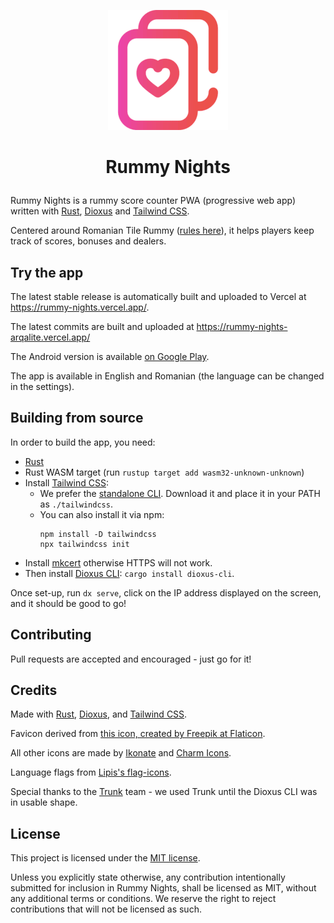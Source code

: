 <p align=center><img src="https://raw.githubusercontent.com/arqalite/rummy-nights/main/public/logo_192.png"/></p>

# <p align=center>Rummy Nights</p> 

Rummy Nights is a rummy score counter PWA (progressive web app) written with [Rust], [Dioxus] and [Tailwind CSS].

Centered around Romanian Tile Rummy ([rules here]), it helps players keep track of scores, bonuses and dealers.

## Try the app
The latest stable release is automatically built and uploaded to Vercel at https://rummy-nights.vercel.app/.

The latest commits are built and uploaded at https://rummy-nights-arqalite.vercel.app/

The Android version is available [on Google Play](https://play.google.com/store/apps/details?id=com.arqalite.rummynights).

The app is available in English and Romanian (the language can be changed in the settings).

## Building from source
In order to build the app, you need:
- [Rust](https://www.rust-lang.org/)
- Rust WASM target (run `rustup target add wasm32-unknown-unknown`)
- Install [Tailwind CSS](https://tailwindcss.com/):
    - We prefer the [standalone CLI](https://github.com/tailwindlabs/tailwindcss/releases/latest). Download it and place it in your PATH as `./tailwindcss`.
    - You can also install it via npm: 
        ```
        npm install -D tailwindcss
        npx tailwindcss init
        ```
- Install [mkcert](https://github.com/FiloSottile/mkcert#installation) otherwise HTTPS will not work.
- Then install [Dioxus CLI](https://github.com/DioxusLabs/dioxus/tree/master/packages/cli): `cargo install dioxus-cli`.

Once set-up, run `dx serve`, click on the IP address displayed on the screen, and it should be good to go!

## Contributing
Pull requests are accepted and encouraged - just go for it!

## Credits
Made with [Rust], [Dioxus], and [Tailwind CSS].

Favicon derived from [this icon, created by Freepik at Flaticon].

All other icons are made by [Ikonate] and [Charm Icons].

Language flags from [Lipis's flag-icons].

Special thanks to the [Trunk](https://trunkrs.dev/) team - we used Trunk until the Dioxus CLI was in usable shape.

## License
This project is licensed under the [MIT license](https://github.com/arqalite/rummy-nights/blob/main/LICENSE).

Unless you explicitly state otherwise, any contribution intentionally submitted
for inclusion in Rummy Nights, shall be licensed as MIT, without any additional
terms or conditions. We reserve the right to reject contributions that will not be licensed as such.

[Rust]: https://www.rust-lang.org/
[Dioxus]: https://dioxuslabs.com/
[Tailwind CSS]: https://tailwindcss.com/
[this icon, created by Freepik at Flaticon]: https://www.flaticon.com/free-icon/poker_8304852?term=gambling&page=1&position=20&page=1&position=20&related_id=8304852&origin=style
[Ikonate]: https://ikonate.com/
[Charm Icons]: https://github.com/jaynewey/charm-icons
[Lipis's flag-icons]: https://github.com/lipis/flag-icons
[rules here]: https://www.pagat.com/rummy/romtile.html
[1]: https://github.com/DioxusPluginCommunity/tailwind-plugin
